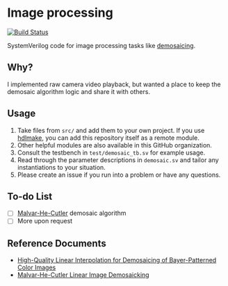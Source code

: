 # Image processing

[![Build Status](https://travis-ci.com/hdl-util/image.svg?branch=master)](https://travis-ci.com/hdl-util/image)

SystemVerilog code for image processing tasks like [demosaicing](https://en.wikipedia.org/wiki/Demosaicing).

## Why?

I implemented raw camera video playback, but wanted a place to keep the demosaic algorithm logic and share it with others.

## Usage

1. Take files from `src/` and add them to your own project. If you use [hdlmake](https://hdlmake.readthedocs.io/en/master/), you can add this repository itself as a remote module.
1. Other helpful modules are also available in this GitHub organization.
1. Consult the testbench in `test/demosaic_tb.sv` for example usage.
1. Read through the parameter descriptions in `demosaic.sv` and tailor any instantiations to your situation.
1. Please create an issue if you run into a problem or have any questions.

## To-do List

* [ ] [Malvar-He-Cutler](https://www.microsoft.com/en-us/research/wp-content/uploads/2016/02/Demosaicing_ICASSP04.pdf) demosaic algorithm
* [ ] More upon request

## Reference Documents

* [High-Quality Linear Interpolation for Demosaicing of Bayer-Patterned Color Images](https://www.microsoft.com/en-us/research/publication/high-quality-linear-interpolation-for-demosaicing-of-bayer-patterned-color-images/)
* [Malvar-He-Cutler Linear Image Demosaicking](https://www.researchgate.net/publication/270045976_Malvar-He-Cutler_Linear_Image_Demosaicking)
